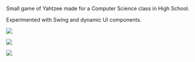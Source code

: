 Small game of Yahtzee made for a Computer Science class in High School.

Experimented with Swing and dynamic UI components.

![](https://github.com/kdeloach/labs/raw/master/java/yahtzee/src/assets/preview1.png)

![](https://github.com/kdeloach/labs/raw/master/java/yahtzee/src/assets/preview2.png)

![](https://github.com/kdeloach/labs/raw/master/java/yahtzee/src/assets/preview3.png)
